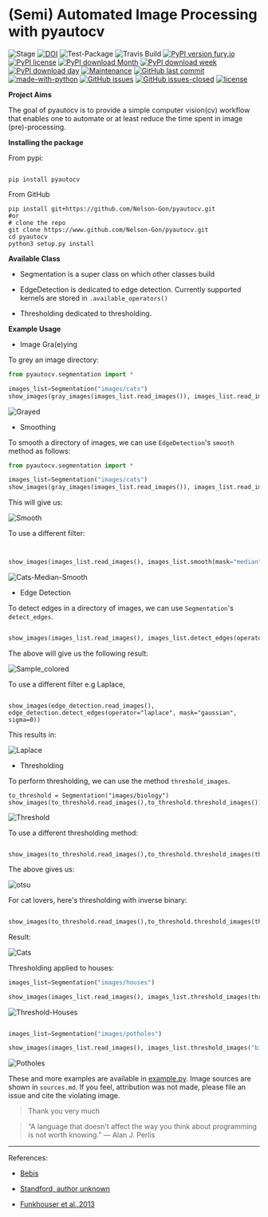 # (Semi) Automated Image Processing with pyautocv

![Stage](https://www.repostatus.org/badges/latest/wip.svg) [![DOI](https://zenodo.org/badge/DOI/10.5281/zenodo.3766956.svg)](https://doi.org/10.5281/zenodo.3766956)
![Test-Package](https://github.com/Nelson-Gon/pyautocv/workflows/Test-Package/badge.svg)
![Travis Build](https://travis-ci.com/Nelson-Gon/pyautocv.svg?branch=master)
[![PyPI version fury.io](https://badge.fury.io/py/pyautocv.svg)](https://pypi.python.org/pypi/pyautocv/)
[![PyPI license](https://img.shields.io/pypi/l/pyautocv.svg)](https://pypi.python.org/pypi/pyautocv/)
[![PyPI download Month](https://img.shields.io/pypi/dm/pyautocv.svg)](https://pypi.python.org/pypi/pyautocv/)
[![PyPI download week](https://img.shields.io/pypi/dw/pyautocv.svg)](https://pypi.python.org/pypi/pyautocv/)
[![PyPI download day](https://img.shields.io/pypi/dd/pyautocv.svg)](https://pypi.python.org/pypi/pyautocv/)
[![Maintenance](https://img.shields.io/badge/Maintained%3F-yes-green.svg)](https://GitHub.com/Nelson-Gon/pyautocv/graphs/commit-activity)
[![GitHub last commit](https://img.shields.io/github/last-commit/Nelson-Gon/pyautocv.svg)](https://github.com/Nelson-Gon/pyautocv/commits/master)
[![made-with-python](https://img.shields.io/badge/Made%20with-Python-1f425f.svg)](https://www.python.org/)
[![GitHub issues](https://img.shields.io/github/issues/Nelson-Gon/pyautocv.svg)](https://GitHub.com/Nelson-Gon/pyautocv/issues/)
[![GitHub issues-closed](https://img.shields.io/github/issues-closed/Nelson-Gon/pyautocv.svg)](https://GitHub.com/Nelson-Gon/pyautocv/issues?q=is%3Aissue+is%3Aclosed)
[![license](https://img.shields.io/badge/license-MIT-blue.svg)](https://github.com/Nelson-Gon/pyautocv/blob/master/LICENSE)

**Project Aims**

The goal of pyautocv is to provide a simple computer vision(cv) workflow that enables one to automate 
or at least reduce the time spent in image (pre)-processing. 

**Installing the package**

From pypi:

```

pip install pyautocv

```
From GitHub

```
pip install git+https://github.com/Nelson-Gon/pyautocv.git
#or
# clone the repo
git clone https://www.github.com/Nelson-Gon/pyautocv.git
cd pyautocv
python3 setup.py install

```

**Available Class**

* Segmentation is a super class on which other classes build

* EdgeDetection is dedicated to edge detection. Currently supported kernels are stored in `.available_operators()`

* Thresholding dedicated to thresholding.



**Example Usage**


* Image Gra(e)ying

To grey an image directory:

```python
from pyautocv.segmentation import *

images_list=Segmentation("images/cats")
show_images(gray_images(images_list.read_images()), images_list.read_images())

```
![Grayed](sample_results/cats_gray.png)

* Smoothing

To smooth a directory of images, we can use `EdgeDetection`'s `smooth` method as
follows:

```python
from pyautocv.segmentation import *

images_list=Segmentation("images/cats")
show_images(gray_images(images_list.read_images()), images_list.read_images())

```

This will give us:

![Smooth](sample_results/cats_smooth.png)

To use a different filter:

```python


show_images(images_list.read_images(), images_list.smooth(mask="median", kernel_shape=(7, 7)))

```

![Cats-Median-Smooth](./sample_results/cats_smooth_median.png)


* Edge Detection 

To detect edges in a directory of images, we can use `Segmentation`'s `detect_edges`. 

```python 

show_images(images_list.read_images(), images_list.detect_edges(operator="roberts", mask="gaussian", sigma=0.8))

```

The above will give us the following result:


![Sample_colored](./sample_results/cats_gauss_edge.png)


To use a different filter e.g Laplace,

```

show_images(edge_detection.read_images(), edge_detection.detect_edges(operator="laplace", mask="gaussian", sigma=0))

```

This results in:

![Laplace](./sample_results/cats_laplace_gaussian.png)



* Thresholding

To perform thresholding, we can use the method `threshold_images`.



```
to_threshold = Segmentation("images/biology")
show_images(to_threshold.read_images(),to_threshold.threshold_images())

```

![Threshold](./sample_results/bio_thresh.png)

To use a different thresholding method:

```

show_images(to_threshold.read_images(),to_threshold.threshold_images(threshold_method="otsu"))

```

The above gives us:

![otsu](./sample_results/bio_thresh_otsu.png)

For cat lovers, here's thresholding with inverse binary:

```python

show_images(to_threshold.read_images(),to_threshold.threshold_images(threshold_method="binary_inverse"))

```

Result:

![Cats](./sample_results/cats_bin_inverse.png)

Thresholding applied to houses:

```python
images_list=Segmentation("images/houses")

show_images(images_list.read_images(), images_list.threshold_images(threshold_method="thresh_to_zero"))


```

![Threshold-Houses](./sample_results/houses_thresh.png)

```python

images_list=Segmentation("images/potholes")

show_images(images_list.read_images(), images_list.threshold_images("binary"))

```

![Potholes](./sample_results/potholes.png)


These and more examples are available in [example.py](./examples/example.py). Image sources are
shown in `sources.md`. If you feel, attribution was not made, please file an issue
and cite the violating image.

> Thank you very much

> “A language that doesn't affect the way you think about programming is not worth knowing.”
― Alan J. Perlis


---

References:

* [Bebis](https://www.cse.unr.edu/~bebis/CS791E/Notes/EdgeDetection.pdf)

* [Standford, author unknown](https://ai.stanford.edu/~syyeung/cvweb/tutorial3.html)

* [Funkhouser et al.,2013](https://www.cs.princeton.edu/courses/archive/fall13/cos429/lectures/05-segmentation1)
